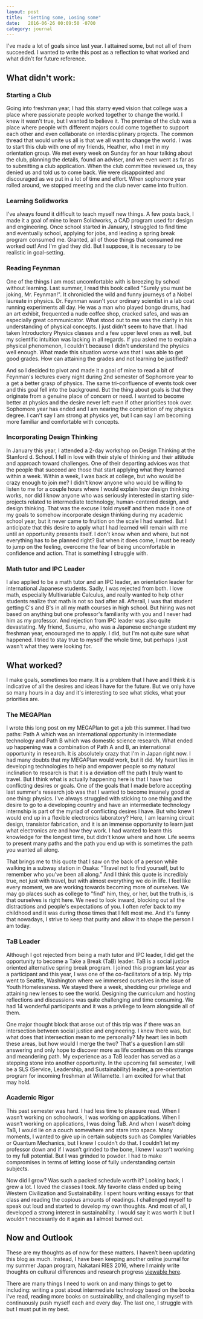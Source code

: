 ```yaml
---
layout: post
title:  "Getting some, Losing some"
date:   2016-06-26 00:09:50 -0700
category: journal
---
```

I've made a lot of goals since last year. I attained some, but not all of them succeeded. I wanted to write this post as a reflection to what worked and what didn't for future reference. 

## What didn't work: 

### Starting a Club 

Going into freshman year, I had this starry eyed vision that college was a place where passionate people worked together to change the world. I knew it wasn't true, but I wanted to believe it. The premise of the club was a place where people with different majors could come together to support each other and even collaborate on interdisciplinary projects. The common thread that would unite us all is that we all want to change the world. I was to start this club with one of my friends, Heather, who I met in my orientation group. We met every week on Sunday for an hour talking about the club, planning the details, found an adviser, and we even went as far as to submitting a club application. When the club committee reviewed us, they denied us and told us to come back. We were disappointed and discouraged as we put in a lot of time and effort. When sophomore year rolled around, we stopped meeting and the club never came into fruition. 

### Learning Solidworks 

I've always found it difficult to teach myself new things. A few posts back, I made it a goal of mine to learn Solidworks, a CAD program used for design and engineering. Once school started in January, I struggled to find time and eventually school, applying for jobs, and leading a spring break program consumed me. Granted, all of those things that consumed me worked out! And I'm glad they did. But I suppose, it is necessary to be realistic in goal-setting. 

### Reading Feynman 

One of the things I am most uncomfortable with is breezing by school without learning. Last summer, I read this book called "Surely you must be joking, Mr. Feynman!". It chronicled the wild and funny journeys of a Nobel laureate in physics. Dr. Feynman wasn't your ordinary scientist in a lab coat running experiments all day. He was a man who played bongo drums, had an art exhibit, frequented a nude coffee shop, cracked safes, and was an especially great communicator. What stood out to me was the clarity in his understanding of physical concepts. I just didn't seem to have that. I had taken Introductory Physics classes and a few upper level ones as well, but my scientific intuition was lacking in all regards. If you asked me to explain a physical phenomenon, I couldn't because I didn't understand the physics well enough. What made this situation worse was that I was able to get good grades. How can attaining the grades and not learning be justified? 

And so I decided to pivot and made it a goal of mine to read a bit of Feynman's lectures every night during 2nd semester of Sophomore year to a get a better grasp of physics. The same tri-confluence of events took over and this goal fell into the background. But the thing about goals is that they originate from a genuine place of concern or need. I wanted to become better at physics and the desire never left even if other priorities took over. Sophomore year has ended and I am nearing the completion of my physics degree. I can't say I am strong at physics yet, but I can say I am becoming more familiar and comfortable with concepts. 

### Incorporating Design Thinking 

In January this year, I attended a 2-day workshop on Design Thinking at the Stanford d. School. I fell in love with their style of thinking and their attitude and approach toward challenges. One of their departing advices was that the people that succeed are those that start applying what they learned within a week. Within a week, I was back at college, but who would be crazy enough to join me? I didn't know anyone who would be willing to listen to me for a couple hours where I would explain how design thinking works, nor did I know anyone who was seriously interested in starting side-projects related to intermediate technology, human-centered design, and design thinking. That was the excuse I told myself and then made it one of my goals to somehow incorporate design thinking during my academic school year, but it never came to fruition on the scale I had wanted. But I anticipate that this desire to apply what I had learned will remain with me until an opportunity presents itself. I don't know when and where, but not everything has to be planned right? But when it does come, I must be ready to jump on the feeling, overcome the fear of being uncomfortable in confidence and action. That is something I struggle with. 

### Math tutor and IPC Leader 

I also applied to be a math tutor and an IPC leader, an orientation leader for international Japanese students. Sadly, I was rejected from both. I love math, especially Multivariable Calculus, and really wanted to help other students realize that math is not so bad after all. Afterall, I was that student getting C's and B's in all my math courses in high school. But hiring was not based on anything but one professor's familiarity with you and I never had him as my professor. And rejection from IPC leader was also quite devastating. My friend, Susumu, who was a Japanese exchange student my freshman year, encouraged me to apply. I did, but I'm not quite sure what happened. I tried to stay true to myself the whole time, but perhaps I just wasn't what they were looking for. 

## What worked? 

I make goals, sometimes too many. It is a problem that I have and I think it is indicative of all the desires and ideas I have for the future. But we only have so many hours in a day and it's interesting to see what sticks, what your priorities are. 

### The MEGAPlan 

I wrote this long post on my MEGAPlan to get a job this summer. I had two paths: Path A which was an international opportunity in intermediate technology and Path B which was domestic science research. What ended up happening was a combination of Path A and B, an international opportunity in research. It is absolutely crazy that I'm in Japan right now. I had many doubts that my MEGAPlan would work, but it did. My heart lies in developing technologies to help and empower people so my natural inclination to research is that it is a deviation off the path I truly want to travel. But I think what is actually happening here is that I have two conflicting desires or goals. One of the goals that I made before accepting last summer's research job was that I wanted to become insanely good at one thing: physics. I've always struggled with sticking to one thing and the desire to go to a developing country and have an intermediate technology internship is part of the myriad of conflicting desires I have. But who knew I would end up in a flexible electronics laboratory? Here, I am learning circuit design, transistor fabrication, and it is an immense opportunity to learn just what electronics are and how they work. I had wanted to learn this knowledge for the longest time, but didn't know where and how. Life seems to present many paths and the path you end up with is sometimes the path you wanted all along. 

That brings me to this quote that I saw on the back of a person while walking in a subway station in Osaka: "Travel not to find yourself, but to remember who you've been all along." And I think this quote is incredibly true, not just with travel, but with almost everything we do in life. I feel like every moment, we are working towards becoming more of ourselves. We may go places such as college to "find" him, they, or her, but the truth is, is that ourselves is right here. We need to look inward, blocking out all the distractions and people's expectations of you. I often refer back to my childhood and it was during those times that I felt most me. And it's funny that nowadays, I strive to keep that purity and allow it to shape the person I am today. 

### TaB Leader 

Although I got rejected from being a math tutor and IPC leader, I did get the opportunity to become a Take a Break (TaB) leader. TaB is a social justice oriented alternative spring break program. I joined this program last year as a participant and this year, I was one of the co-facilitators of a trip. My trip went to Seattle, Washington where we immersed ourselves in the issue of Youth Homelessness. We stayed there a week, shedding our privilege and attaining new lenses to see the world. Designing the curriculum and hosting reflections and discussions was quite challenging and time consuming. We had 14 wonderful participants and it was a privilege to learn alongside all of them. 

One major thought block that arose out of this trip was if there was an intersection between social justice and engineering. I knew there was, but what does that intersection mean to me personally? My heart lies in both these areas, but how would I merge the two? That's a question I am still answering and only hope to discover more as life continues on this strange and meandering path. My experience as a TaB leader has served as a stepping stone into another opportunity. In the upcoming fall semester, I will be a SLS (Service, Leadership, and Sustainability) leader, a pre-orientation program for incoming freshman at Willamette. I am excited for what that may hold. 

### Academic Rigor 

This past semester was hard. I had less time to pleasure read. When I wasn’t working on schoolwork, I was working on applications. When I wasn’t working on applications, I was doing TaB. And when I wasn’t doing TaB, I would lie on a couch somewhere and stare into space. Many moments, I wanted to give up in certain subjects such as Complex Variables or Quantum Mechanics, but I knew I couldn’t do that. I couldn’t let my professor down and if I wasn’t grinded to the bone, I knew I wasn’t working to my full potential. But I was grinded to powder. I had to make compromises in terms of letting loose of fully understanding certain subjects. 

Now did I grow? Was such a packed schedule worth it? Looking back, I grew a lot. I loved the classes I took. My favorite class ended up being Western Civilization and Sustainability. I spent hours writing essays for that class and reading the copious amounts of readings. I challenged myself to speak out loud and started to develop my own thoughts. And most of all, I developed a strong interest in sustainability. I would say it was worth it but I wouldn’t necessarily do it again as I almost burned out. 

## Now and Outlook 

These are my thoughts as of now for these matters. I haven’t been updating this blog as much. Instead, I have been keeping another online journal for my summer Japan program, Nakatani RIES 2016, where I mainly write thoughts on cultural differences and research progress [viewable here](http://nakatani-ries.rice.edu/student-profiles/2016-2/2016-u-s-fellows/2016-donald-swen/).

There are many things I need to work on and many things to get to including: writing a post about intermediate technology based on the books I’ve read, reading more books on sustainability, and challenging myself to continuously push myself each and every day. The last one, I struggle with but I must put in my best. 
